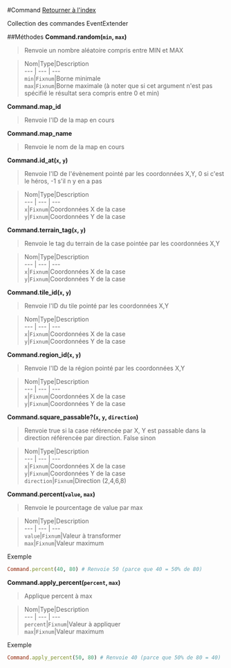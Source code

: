 #Command
[Retourner à l'index](README.md)

Collection des commandes EventExtender

##Méthodes
**Command.random(`min`, `max`)**

> Renvoie un nombre aléatoire compris entre MIN et MAX  
  
> Nom|Type|Description  
--- | --- | ---  
`min`|`Fixnum`|Borne minimale  
`max`|`Fixnum`|Borne maximale (à noter que si cet argument n'est pas spécifié
                              le résultat sera compris entre 0 et min)  
  




**Command.map_id**

> Renvoie l'ID de la map en cours  
  
>   




**Command.map_name**

> Renvoie le nom de la map en cours  
  
>   




**Command.id_at(`x`, `y`)**

> Renvoie l'ID de l'évènement pointé par les coordonnées X,Y, 0 si c'est le héros, -1 s'il n y en a pas  
  
> Nom|Type|Description  
--- | --- | ---  
`x`|`Fixnum`|Coordonnées X de la case  
`y`|`Fixnum`|Coordonnées Y de la case  
  




**Command.terrain_tag(`x`, `y`)**

> Renvoie le tag du terrain de la case pointée par les coordonnées X,Y  
  
> Nom|Type|Description  
--- | --- | ---  
`x`|`Fixnum`|Coordonnées X de la case  
`y`|`Fixnum`|Coordonnées Y de la case  
  




**Command.tile_id(`x`, `y`)**

> Renvoie l'ID du tile pointé par les coordonnées X,Y  
  
> Nom|Type|Description  
--- | --- | ---  
`x`|`Fixnum`|Coordonnées X de la case  
`y`|`Fixnum`|Coordonnées Y de la case  
  




**Command.region_id(`x`, `y`)**

> Renvoie l'ID de la région pointé par les coordonnées X,Y  
  
> Nom|Type|Description  
--- | --- | ---  
`x`|`Fixnum`|Coordonnées X de la case  
`y`|`Fixnum`|Coordonnées Y de la case  
  




**Command.square_passable?(`x`, `y`, `direction`)**

> Renvoie true si la case référencée par X, Y est passable dans la direction référencée par direction. False sinon  
  
> Nom|Type|Description  
--- | --- | ---  
`x`|`Fixnum`|Coordonnées X de la case  
`y`|`Fixnum`|Coordonnées Y de la case  
`direction`|`Fixnum`|Direction (2,4,6,8)  
  




**Command.percent(`value`, `max`)**

> Renvoie le pourcentage de value par max  
  
> Nom|Type|Description  
--- | --- | ---  
`value`|`Fixnum`|Valeur à transformer  
`max`|`Fixnum`|Valeur maximum  
  


Exemple  
```ruby  
Command.percent(40, 80) # Renvoie 50 (parce que 40 = 50% de 80)  
```



**Command.apply_percent(`percent`, `max`)**

> Applique percent à max  
  
> Nom|Type|Description  
--- | --- | ---  
`percent`|`Fixnum`|Valeur à appliquer  
`max`|`Fixnum`|Valeur maximum  
  


Exemple  
```ruby  
Command.apply_percent(50, 80) # Renvoie 40 (parce que 50% de 80 = 40)  
```




